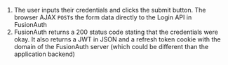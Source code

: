 1. The user inputs their credentials and clicks the submit button. The browser AJAX `POST`s the form data directly to the Login API in FusionAuth
1. FusionAuth returns a 200 status code stating that the credentials were okay. It also returns a JWT in JSON and a refresh token cookie with the domain of the FusionAuth server (which could be different than the application backend)